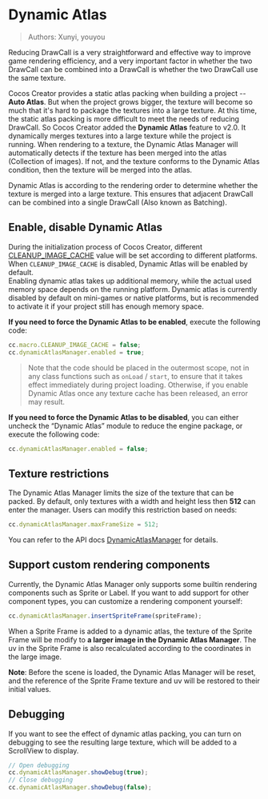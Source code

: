 # Dynamic Atlas

> Authors: Xunyi, youyou

Reducing DrawCall is a very straightforward and effective way to improve game rendering efficiency, and a very important factor in whether the two DrawCall can be combined into a DrawCall is whether the two DrawCall use the same texture.

Cocos Creator provides a static atlas packing when building a project -- **Auto Atlas**. But when the project grows bigger, the texture will become so much that it's hard to package the textures into a large texture. At this time, the static atlas packing is more difficult to meet the needs of reducing DrawCall. So Cocos Creator added the **Dynamic Atlas** feature to v2.0. It dynamically merges textures into a large texture while the project is running. When rendering to a texture, the Dynamic Atlas Manager will automatically detects if the texture has been merged into the atlas (Collection of images). If not, and the texture conforms to the Dynamic Atlas condition, then the texture will be merged into the atlas.

Dynamic Atlas is according to the rendering order to determine whether the texture is merged into a large texture. This ensures that adjacent DrawCall can be combined into a single DrawCall (Also known as Batching).

## Enable, disable Dynamic Atlas

During the initialization process of Cocos Creator, different [CLEANUP_IMAGE_CACHE](https://docs.cocos.com/creator/api/en/classes/macro.html#cleanupimagecache) value will be set according to different platforms. When `CLEANUP_IMAGE_CACHE` is disabled, Dynamic Atlas will be enabled by default.<br>
Enabling dynamic atlas takes up additional memory, while the actual used memory space depends on the running platform. Dynamic atlas is currently disabled by default on mini-games or native platforms, but is recommended to activate it if your project still has enough memory space.

**If you need to force the Dynamic Atlas to be enabled**, execute the following code:

```js
cc.macro.CLEANUP_IMAGE_CACHE = false;
cc.dynamicAtlasManager.enabled = true;
```

> Note that the code should be placed in the outermost scope, not in any class functions such as `onLoad` / `start`, to ensure that it takes effect immediately during project loading. Otherwise, if you enable Dynamic Atlas once any texture cache has been released, an error may result.

**If you need to force the Dynamic Atlas to be disabled**, you can either uncheck the “Dynamic Atlas” module to reduce the engine package, or execute the following code:

```js
cc.dynamicAtlasManager.enabled = false;
```

## Texture restrictions

The Dynamic Atlas Manager limits the size of the texture that can be packed. By default, only textures with a width and height less then **512** can enter the manager. Users can modify this restriction based on needs:

```js
cc.dynamicAtlasManager.maxFrameSize = 512;
```

You can refer to the API docs [DynamicAtlasManager](../../../api/en/classes/DynamicAtlasManager.html) for details.

## Support custom rendering components

Currently, the Dynamic Atlas Manager only supports some builtin rendering components such as Sprite or Label. If you want to add support for other component types, you can customize a rendering component yourself:

```js
cc.dynamicAtlasManager.insertSpriteFrame(spriteFrame);
```

When a Sprite Frame is added to a dynamic atlas, the texture of the Sprite Frame will be modify to **a larger image in the Dynamic Atlas Manager**. The uv in the Sprite Frame is also recalculated according to the coordinates in the large image.

**Note**: Before the scene is loaded, the Dynamic Atlas Manager will be reset, and the reference of the Sprite Frame texture and uv will be restored to their initial values.

## Debugging

If you want to see the effect of dynamic atlas packing, you can turn on debugging to see the resulting large texture, which will be added to a ScrollView to display.

```javascript
// Open debugging
cc.dynamicAtlasManager.showDebug(true);
// Close debugging
cc.dynamicAtlasManager.showDebug(false);
```
